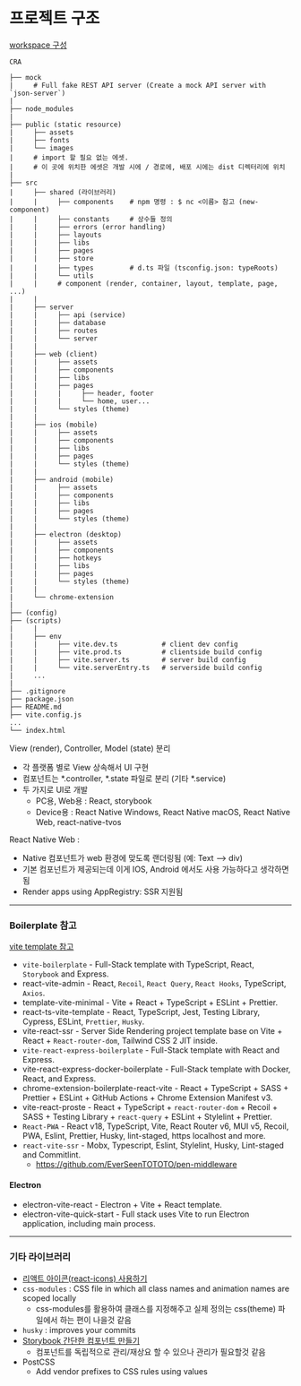 # 프로젝트 구조

[workspace 구성](_임시/workspace.md)


```
CRA

├── mock
|     # Full fake REST API server (Create a mock API server with `json-server`)
|     
├── node_modules
|       
├── public (static resource)
|     ├── assets  
|     ├── fonts  
|     └── images
|     # import 할 필요 없는 에셋. 
|     # 이 곳에 위치한 에셋은 개발 시에 / 경로에, 배포 시에는 dist 디렉터리에 위치
|         
├── src
|     ├── shared (라이브러리)
|     |     ├── components    # npm 명령 : $ nc <이름> 참고 (new-component)
|     |     ├── constants     # 상수들 정의
|     |     ├── errors (error handling)
|     |     ├── layouts
|     |     ├── libs
|     |     ├── pages
|     |     ├── store
|     |     ├── types         # d.ts 파일 (tsconfig.json: typeRoots)
|     |     └── utils
|     |     # component (render, container, layout, template, page, ...)
|     |          
|     ├── server
|     |     ├── api (service)
|     |     ├── database
|     |     ├── routes
|     |     └── server
|     |     
|     ├── web (client)
|     |     ├── assets
|     |     ├── components
|     |     ├── libs
|     |     ├── pages
|     |     |     ├── header, footer 
|     |     |     └── home, user...
|     |     └── styles (theme)
|     |     
|     ├── ios (mobile)
|     |     ├── assets
|     |     ├── components
|     |     ├── libs
|     |     ├── pages
|     |     └── styles (theme)
|     |     
|     ├── android (mobile)
|     |     ├── assets
|     |     ├── components
|     |     ├── libs
|     |     ├── pages
|     |     └── styles (theme)
|     |     
|     ├── electron (desktop)
|     |     ├── assets
|     |     ├── components
|     |     ├── hotkeys
|     |     ├── libs
|     |     ├── pages
|     |     └── styles (theme)
|     |     
|     └── chrome-extension
|     
├── (config)  
├── (scripts)
|     |     
|     ├── env
|     |     ├── vite.dev.ts           # client dev config
|     |     ├── vite.prod.ts          # clientside build config
|     |     ├── vite.server.ts        # server build config
|     |     └── vite.serverEntry.ts   # serverside build config
|     ...
|     
├── .gitignore
├── package.json
├── README.md
├── vite.config.js
...
└── index.html

```

View (render), Controller, Model (state) 분리
* 각 플랫폼 별로 View 상속해서 UI 구현
* 컴포넌트는 *.controller, *.state 파일로 분리 (기타 *.service)
* 두 가지로 UI로 개발
  - PC용, Web용 : React, storybook
  - Device용 : React Native Windows, React Native macOS, React Native Web, react-native-tvos

React Native Web :
- Native 컴포넌트가 web 환경에 맞도록 랜더링됨 (예: Text --> div)
- 기본 컴포넌트가 제공되는데 이게 IOS, Android 에서도 사용 가능하다고 생각하면 됨
- Render apps using AppRegistry: SSR 지원됨

-----------------------------------

### Boilerplate 참고
[vite template 참고](https://github.com/vitejs/awesome-vite#templates)  

* `vite-boilerplate` - Full-Stack template with TypeScript, React, `Storybook` and Express.  
* react-vite-admin - React, `Recoil`, `React Query`, `React Hooks`, TypeScript, `Axios`.  
* template-vite-minimal - Vite + React + TypeScript + ESLint + Prettier.  
* react-ts-vite-template - React, TypeScript, Jest, Testing Library, Cypress, ESLint, `Prettier`, `Husky`.  
* vite-react-ssr - Server Side Rendering project template base on Vite + React + `React-router-dom`, Tailwind CSS 2 JIT inside.  
* `vite-react-express-boilerplate` - Full-Stack template with React and Express.  
* vite-react-express-docker-boilerplate - Full-Stack template with Docker, React, and Express.  
* chrome-extension-boilerplate-react-vite - React + TypeScript + SASS + Prettier + ESLint + GitHub Actions + Chrome Extension Manifest v3.  
* vite-react-proste - React + TypeScript + `react-router-dom` + Recoil + SASS + Testing Library + `react-query` + ESLint + Stylelint + Prettier.
* `React-PWA` - React v18, TypeScript, Vite, React Router v6, MUI v5, Recoil, PWA, Eslint, Prettier, Husky, lint-staged, https localhost and more.  
* `react-vite-ssr` - Mobx, Typescript, Eslint, Stylelint, Husky, Lint-staged and Commitlint.  
  - https://github.com/EverSeenTOTOTO/pen-middleware

#### Electron

* electron-vite-react - Electron + Vite + React template.  
* electron-vite-quick-start - Full stack uses Vite to run Electron application, including main process.  

-----------------------------------

### 기타 라이브러리

* [리액트 아이콘(react-icons) 사용하기](https://kimyang-sun.tistory.com/entry/React-%EB%A6%AC%EC%95%A1%ED%8A%B8-%EC%95%84%EC%9D%B4%EC%BD%98react-icons-%EC%82%AC%EC%9A%A9%ED%95%98%EA%B8%B0)
* `css-modules` : CSS file in which all class names and animation names are scoped locally
  - css-modules를 활용하여 클래스를 지정해주고 실제 정의는 css(theme) 파일에서 하는 편이 나을것 같음
* `husky` : improves your commits  
* [Storybook 간단한 컴포넌트 만들기](https://storybook.js.org/tutorials/intro-to-storybook/react/ko/get-started/)
  - 컴포넌트를 독립적으로 관리/재상요 할 수 있으나 관리가 필요할것 같음
* PostCSS
  - Add vendor prefixes to CSS rules using values



















